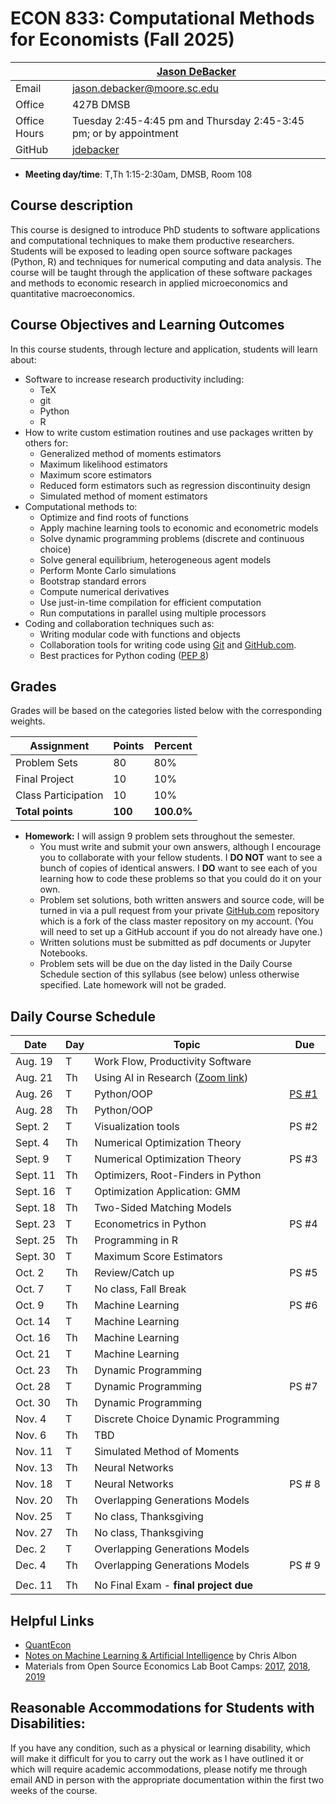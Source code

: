 # ECON 833: Computational Methods for Economists (Fall 2025) #

|  | [Jason DeBacker](http://jasondebacker.com) |
|--------------|--------------------------------------------------------------|
| Email | [jason.debacker@moore.sc.edu](mailto:jason.debacker@moore.sc.edu) |
| Office | 427B DMSB |
| Office Hours | Tuesday 2:45-4:45 pm and Thursday 2:45-3:45 pm; or by appointment |
| GitHub | [jdebacker](https://github.com/jdebacker) |

* **Meeting day/time**: T,Th 1:15-2:30am, DMSB, Room 108

## Course description ##

This course is designed to introduce PhD students to software applications and computational techniques to make them productive researchers. Students will be exposed to leading open source software packages (Python, R) and techniques for numerical computing and data analysis. The course will be taught through the application of these software packages and methods to economic research in applied microeconomics and quantitative macroeconomics.


## Course Objectives and Learning Outcomes ##

In this course students, through lecture and application, students will learn about:
* Software to increase research productivity including:
	* TeX
	* git
	* Python
	* R
* How to write custom estimation routines and use packages written by others for:
	* Generalized method of moments estimators
	* Maximum likelihood estimators
	* Maximum score estimators
	* Reduced form estimators such as regression discontinuity design
	* Simulated method of moment estimators
* Computational methods to:
	* Optimize and find roots of functions
	* Apply machine learning tools to economic and econometric models
	* Solve dynamic programming problems (discrete and continuous choice)
	* Solve general equilibrium, heterogeneous agent models
	* Perform Monte Carlo simulations
	* Bootstrap standard errors
	* Compute numerical derivatives
	* Use just-in-time compilation for efficient computation
	* Run computations in parallel using multiple processors
* Coding and collaboration techniques such as:
	* Writing modular code with functions and objects
	* Collaboration tools for writing code using [Git](https://git-scm.com/) and [GitHub.com](https://github.com/).
	* Best practices for Python coding ([PEP 8](https://www.python.org/dev/peps/pep-0008/))


## Grades ##

Grades will be based on the categories listed below with the corresponding weights.

Assignment                   | Points |   Percent  |
-----------------------------|--------|------------|
Problem Sets                 |   80   |    80%   |
Final Project                 |   10   |    10%   |
Class Participation                |   10   |    10%   |
**Total points**             | **100** | **100.0%** |

* **Homework:** I will assign 9 problem sets throughout the semester.
	* You must write and submit your own answers, although I encourage you to collaborate with your fellow students. I **DO NOT** want to see a bunch of copies of identical answers. I **DO** want to see each of you learning how to code these problems so that you could do it on your own.
	* Problem set solutions, both written answers and source code, will be turned in via a pull request from your private [GitHub.com](https://git-scm.com/) repository which is a fork of the class master repository on my account. (You will need to set up a GitHub account if you do not already have one.)
	* Written solutions must be submitted as pdf documents or Jupyter Notebooks.
	* Problem sets will be due on the day listed in the Daily Course Schedule section of this syllabus (see below) unless otherwise specified. Late homework will not be graded.


## Daily Course Schedule ##

| Date     | Day | Topic                               | Due    |
|----------|-----|-------------------------------------|--------|
| Aug. 19  | T  | Work Flow, Productivity Software    |        |
| Aug. 21  | Th   | Using AI in Research ([Zoom link](https://sc-edu.zoom.us/j/81390476463))    |        |
| Aug. 26  | T  | Python/OOP                          | [PS #1](https://github.com/jdebacker/CompEcon_Fall25/blob/main/Productivity/PS1.pdf)  |
| Aug. 28  | Th   | Python/OOP                          |        |
| Sept. 2  | T  | Visualization tools |     PS #2   |
| Sept. 4   | Th  | Numerical Optimization Theory       |   |
| Sept. 9 | T   | Numerical Optimization Theory | PS #3  |
| Sept. 11 | Th  |  Optimizers, Root-Finders in Python  |      |
| Sept. 16 | T   | Optimization Application: GMM  |       |
| Sept. 18 | Th  | Two-Sided Matching Models       |        |
| Sept. 23 | T   |    Econometrics in Python                 | PS #4  |
| Sept. 25 | Th  | Programming in R                  |        |
| Sept. 30   | T   | Maximum Score Estimators                       |      |
| Oct. 2   | Th   | Review/Catch up       |     PS #5   |
| Oct. 7  | T  | No class, Fall Break                |        |
| Oct. 9  | Th   | Machine Learning       |PS #6 |
| Oct. 14  | T  | Machine Learning     |        |
| Oct. 16  | Th   | Machine Learning     |        |
| Oct. 21  | T  | Machine Learning     |  |
| Oct. 23  | Th   | Dynamic Programming                 |        |
| Oct. 28  | T  | Dynamic Programming                 |     PS #7   |
| Oct. 30   | Th   | Dynamic Programming                       |   |
| Nov. 4   | T  | Discrete Choice Dynamic Programming      |         |
| Nov. 6  | Th   | TBD    |      |
| Nov. 11  | T  | Simulated Method of Moments          |        |
| Nov. 13  | Th   | Neural Networks             |        |
| Nov. 18  | T  | Neural Networks                  |    PS # 8    |
| Nov. 20  | Th  |   Overlapping Generations Models             |        |
| Nov. 25  | T   | No class, Thanksgiving      |  |
| Nov. 27  | Th   | No class, Thanksgiving     |  |
| Dec. 2   | T   | Overlapping Generations Models      |        |
| Dec. 4   | Th   | Overlapping Generations Models      | PS # 9       |
|          |     |                                     |        |
| Dec. 11  | Th   | No Final Exam - **final project due**         |   |


## Helpful Links ##

* [QuantEcon](https://quantecon.org)
* [Notes on Machine Learning & Artificial Intelligence](https://chrisalbon.com) by Chris Albon
* Materials from Open Source Economics Lab Boot Camps: [2017](https://github.com/OpenSourceEcon/BootCamp2017), [2018](https://github.com/OpenSourceEcon/BootCamp2018), [2019](https://github.com/OpenSourceEcon/BootCamp2019)


## Reasonable Accommodations for Students with Disabilities: ##

If you have any condition, such as a physical or learning disability, which will make it difficult for you to carry out the work as I have outlined it or which will require academic accommodations, please notify me through email AND in person with the appropriate documentation within the first two weeks of the course.
